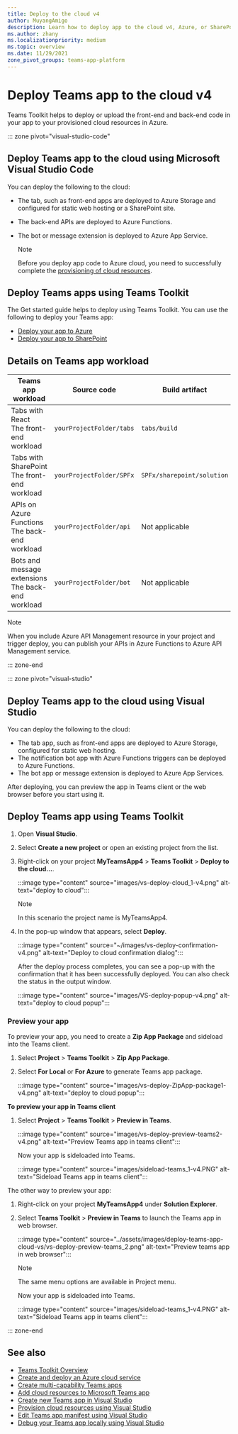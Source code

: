 ```yaml
---
title: Deploy to the cloud v4
author: MuyangAmigo
description: Learn how to deploy app to the cloud v4, Azure, or SharePoint using Teams Toolkit in Visual Studio Code and Visual Studio.
ms.author: zhany
ms.localizationpriority: medium
ms.topic: overview
ms.date: 11/29/2021
zone_pivot_groups: teams-app-platform
---
```


# Deploy Teams app to the cloud v4

Teams Toolkit helps to deploy or upload the front-end and back-end code in your app to your provisioned cloud resources in Azure.

::: zone pivot="visual-studio-code"

## Deploy Teams app to the cloud using Microsoft Visual Studio Code

You can deploy the following to the cloud:

* The tab, such as front-end apps are deployed to Azure Storage and configured for static web hosting or a SharePoint site.
* The back-end APIs are deployed to Azure Functions.
* The bot or message extension is deployed to Azure App Service.

  > [!NOTE]
  > Before you deploy app code to Azure cloud, you need to successfully complete the [provisioning of cloud resources](provision.md).

## Deploy Teams apps using Teams Toolkit

The Get started guide helps to deploy using Teams Toolkit. You can use the following to deploy your Teams app:

* [Deploy your app to Azure](/microsoftteams/platform/sbs-gs-javascript?tabs=vscode%2Cvsc%2Cviscode%2Cvcode&tutorial-step=4)
* [Deploy your app to SharePoint](/microsoftteams/platform/sbs-gs-spfx?tabs=vscode%2Cviscode&tutorial-step=4)

## Details on Teams app workload

| Teams app workload | Source code | Build artifact| Target resource |
|-------------|----------|---------------|---------------|
|Tabs with React </br> The front-end workload| `yourProjectFolder/tabs`| `tabs/build` |Azure Storage |
|Tabs with SharePoint </br> The front-end workload | `yourProjectFolder/SPFx`| `SPFx/sharepoint/solution` |SharePoint app catalog |
|APIs on Azure Functions </br> The back-end workload | `yourProjectFolder/api`| Not applicable |Azure Functions |
|Bots and message extensions </br> The back-end workload | `yourProjectFolder/bot` | Not applicable | Azure App Service |

> [!NOTE]
> When you include Azure API Management resource in your project and trigger deploy, you can publish your APIs in Azure Functions to Azure API Management service.

::: zone-end

::: zone pivot="visual-studio"

## Deploy Teams app to the cloud using Visual Studio

You can deploy the following to the cloud:

* The tab app, such as front-end apps are deployed to Azure Storage, configured for static web hosting.
* The notification bot app with Azure Functions triggers can be deployed to Azure Functions.
* The bot app or message extension is deployed to Azure App Services.

After deploying, you can preview the app in Teams client or the web browser before you start using it.

## Deploy Teams app using Teams Toolkit

1. Open **Visual Studio**.
1. Select **Create a new project** or open an existing project from the list.
1. Right-click on your project **MyTeamsApp4** > **Teams Toolkit** > **Deploy to the cloud...**.

   :::image type="content" source="images/vs-deploy-cloud_1-v4.png" alt-text="deploy to cloud":::

   > [!NOTE]
   > In this scenario the project name is MyTeamsApp4.

1. In the pop-up window that appears, select **Deploy**.

   :::image type="content" source="~/images/vs-deploy-confirmation-v4.png" alt-text="Deploy to cloud confirmation dialog":::

   After the deploy process completes, you can see a pop-up with the confirmation that it has been successfully deployed. You can also check the status in the output window.

   :::image type="content" source="images/VS-deploy-popup-v4.png" alt-text="deploy to cloud popup":::

### Preview your app

To preview your app, you need to create a **Zip App Package** and sideload into the Teams client.

1. Select **Project** > **Teams Toolkit** > **Zip App Package**.
1. Select **For Local** or **For Azure** to generate Teams app package.

   :::image type="content" source="images/vs-deploy-ZipApp-package1-v4.png" alt-text="deploy to cloud popup":::

**To preview your app in Teams client**

1. Select **Project** > **Teams Toolkit** > **Preview in Teams**.

   :::image type="content" source="images/vs-deploy-preview-teams2-v4.png" alt-text="Preview Teams app in teams client":::

   Now your app is sideloaded into Teams.

   :::image type="content" source="images/sideload-teams_1-v4.PNG" alt-text="Sideload Teams app in teams client":::

The other way to preview your app:

1. Right-click on your project **MyTeamsApp4** under **Solution Explorer**.
1. Select **Teams Toolkit** > **Preview in Teams** to launch the Teams app in web browser.

   :::image type="content" source="../assets/images/deploy-teams-app-cloud-vs/vs-deploy-preview-teams_2.png" alt-text="Preview teams app in web browser":::

   > [!NOTE]
   > The same menu options are available in Project menu.

   Now your app is sideloaded into Teams.

   :::image type="content" source="images/sideload-teams_1-v4.PNG" alt-text="Sideload Teams app in teams client":::

::: zone-end

## See also

* [Teams Toolkit Overview](teams-toolkit-fundamentals.md)
* [Create and deploy an Azure cloud service](/azure/cloud-services/cloud-services-how-to-create-deploy-portal)
* [Create multi-capability Teams apps](add-capability.md)
* [Add cloud resources to Microsoft Teams app](add-resource.md)
* [Create new Teams app in Visual Studio](create-new-project.md#create-new-teams-app-in-visual-studio)
* [Provision cloud resources using Visual Studio](provision-cloud-resources.md)
* [Edit Teams app manifest using Visual Studio](VS-TeamsFx-preview-and-customize-app-manifest.md)
* [Debug your Teams app locally using Visual Studio](debug-local.md#debug-your-teams-app-locally-using-visual-studio)
